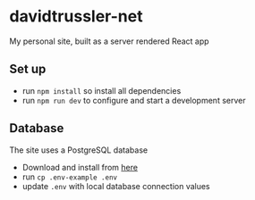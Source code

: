 # davidtrussler-net

My personal site, built as a server rendered React app

## Set up

- run `npm install` so install all dependencies
- run `npm run dev` to configure and start a development server

## Database

The site uses a PostgreSQL database

- Download and install from [here](https://www.postgresql.org/)
- run `cp .env-example .env` 
- update `.env` with local database connection values
